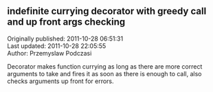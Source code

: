 ## indefinite currying decorator with greedy call and up front args checking  
Originally published: 2011-10-28 06:51:31  
Last updated: 2011-10-28 22:05:55  
Author: Przemyslaw Podczasi  
  
Decorator makes function currying as long as there are more correct arguments to take and fires it as soon as there is enough to call, also checks arguments up front for errors.